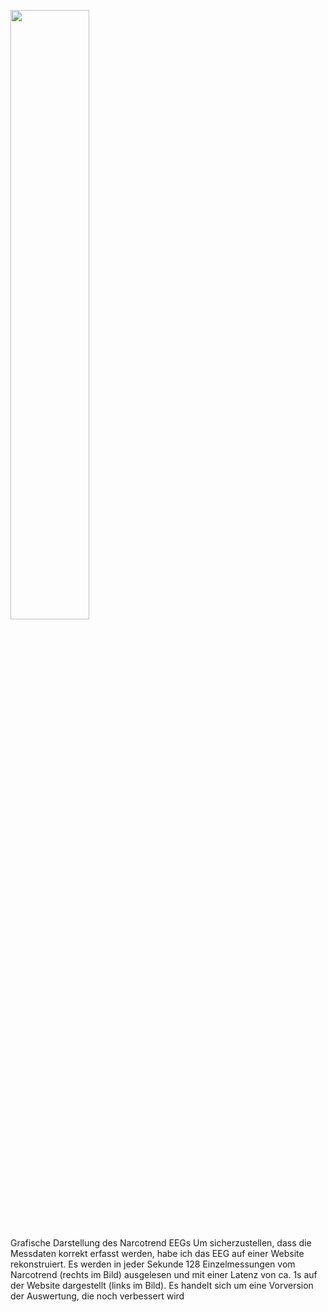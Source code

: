 


[<img src="https://i.ytimg.com/vi/Kzs83axPkmY/maxresdefault.jpg" width="50%">](https://www.youtube.com/watch?v=Kzs83axPkmY "EEG reconstruction")

Grafische Darstellung des Narcotrend EEGs
Um sicherzustellen, dass die Messdaten korrekt erfasst werden, habe ich das EEG auf einer Website rekonstruiert. Es werden in jeder Sekunde 128 Einzelmessungen vom Narcotrend (rechts im Bild) ausgelesen und mit einer Latenz von ca. 1s auf der Website dargestellt (links im Bild). Es handelt sich um eine Vorversion der Auswertung, die noch verbessert wird
